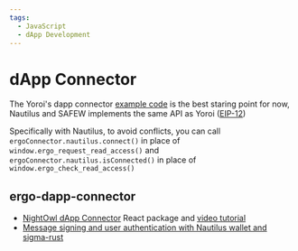 ```yaml
---
tags:
  - JavaScript
  - dApp Development
---
```


# dApp Connector

The Yoroi's dapp connector [example code](https://github.com/Emurgo/yoroi-frontend/tree/develop/packages/yoroi-ergo-connector/example-ergo) is the best staring point for now, Nautilus and SAFEW implements the same API as Yoroi ([EIP-12](https://github.com/ergoplatform/eips/pull/23/files#diff-cb3f835ea389f22c2f074a6acd820d178e44c82df8898e8ff36aea7f762b6710))


Specifically with Nautilus, to avoid conflicts, you can call `ergoConnector.nautilus.connect()` in place of `window.ergo_request_read_access()` and `ergoConnector.nautilus.isConnected()` in place of `window.ergo_check_read_access()`


## ergo-dapp-connector

- [NightOwl dApp Connector](https://github.com/nightowlcasino/dApp-connector-react-package) React package and [video tutorial](https://twitter.com/NightOwlCasino/status/1529452399475179520)
- [Message signing and user authentication with Nautilus wallet and sigma-rust](https://www.dappstep.com/docs/tutorial-dapp-connector/message-signing-authentication)
